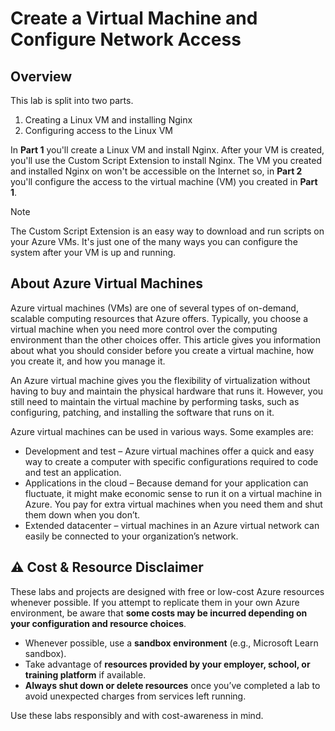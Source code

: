 # Create a Virtual Machine and Configure Network Access
## Overview
This lab is split into two parts.

1. Creating a Linux VM and installing Nginx
2. Configuring access to the Linux VM

   
In **Part 1** you'll create a Linux VM and install Nginx. After your VM is created, you'll use the Custom Script Extension to install Nginx.  The VM you created and installed Nginx on won't be accessible on the Internet so, in **Part 2** you'll configure the access to the virtual machine (VM) you created in **Part 1**.

> [!NOTE]
> The Custom Script Extension is an easy way to download and run scripts on your Azure VMs. It's just one of the many ways you can configure the system after your VM is up and running.

## About Azure Virtual Machines
Azure virtual machines (VMs) are one of several types of on-demand, scalable computing resources that Azure offers. Typically, you choose a virtual machine when you need more control over the computing environment than the other choices offer. This article gives you information about what you should consider before you create a virtual machine, how you create it, and how you manage it.

An Azure virtual machine gives you the flexibility of virtualization without having to buy and maintain the physical hardware that runs it. However, you still need to maintain the virtual machine by performing tasks, such as configuring, patching, and installing the software that runs on it.

Azure virtual machines can be used in various ways. Some examples are:

   - Development and test – Azure virtual machines offer a quick and easy way to create a computer with specific configurations required to code and test an application.
   - Applications in the cloud – Because demand for your application can fluctuate, it might make economic sense to run it on a virtual machine in Azure. You pay for extra virtual machines when you need them and shut them down when you don’t.
   - Extended datacenter – virtual machines in an Azure virtual network can easily be connected to your organization’s network.




## ⚠️ Cost & Resource Disclaimer  

These labs and projects are designed with free or low-cost Azure resources whenever possible. If you attempt to replicate them in your own Azure environment, be aware that **some costs may be incurred depending on your configuration and resource choices**.  

- Whenever possible, use a **sandbox environment** (e.g., Microsoft Learn sandbox).  
- Take advantage of **resources provided by your employer, school, or training platform** if available.  
- **Always shut down or delete resources** once you’ve completed a lab to avoid unexpected charges from services left running.  

Use these labs responsibly and with cost-awareness in mind.  
